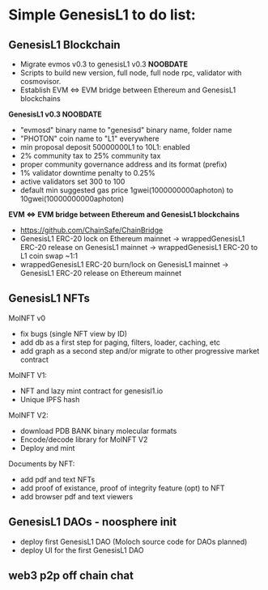 # Simple GenesisL1 to do list:

## GenesisL1 Blockchain

- Migrate evmos v0.3 to genesisL1 v0.3 <strong>NOOBDATE</strong>
- Scripts to build new version, full node, full node rpc, validator with cosmovisor. 
- Establish EVM <=> EVM bridge between Ethereum and GenesisL1 blockchains
 
 <strong>GenesisL1 v0.3 NOOBDATE</strong>
- "evmosd" binary name to "genesisd" binary name, folder name
- "PHOTON" coin name to "L1" everywhere
- min proposal deposit 50000000L1 to 10L1: enabled
- 2% community tax to 25% community tax
- proper community governance address and its format (prefix)
- 1% validator downtime penalty to 0.25%
- active validators set 300 to 100
- default min suggested gas price 1gwei(1000000000aphoton) to 10gwei(10000000000aphoton)

<strong>EVM <=> EVM bridge between Ethereum and GenesisL1 blockchains</strong>
- https://github.com/ChainSafe/ChainBridge
- GenesisL1 ERC-20 lock on Ethereum mainnet -> wrappedGenesisL1 ERC-20 release on GenesisL1 mainnet -> wrappedGenesisL1 ERC-20 to L1 coin swap ~1:1
- wrappedGenesisL1 ERC-20 burn/lock on GenesisL1 mainnet -> GenesisL1 ERC-20 release on Ethereum mainnet

## GenesisL1 NFTs

MolNFT v0
- fix bugs (single NFT view by ID)
- add db as a first step for paging, filters, loader, caching, etc
- add graph as a second step and/or migrate to other progressive market contract

MolNFT V1:
- NFT and lazy mint contract for genesisl1.io
- Unique IPFS hash

MolNFT V2:
- download PDB BANK binary molecular formats
- Encode/decode library for MolNFT V2
- Deploy and mint

Documents by NFT:
- add pdf and text NFTs
- add proof of existance, proof of integrity feature (opt) to NFT
- add browser pdf and text viewers

## GenesisL1 DAOs - noosphere init
- deploy first GenesisL1 DAO (Moloch source code for DAOs planned) 
- deploy UI for the first GenesisL1 DAO

## web3 p2p off chain chat

